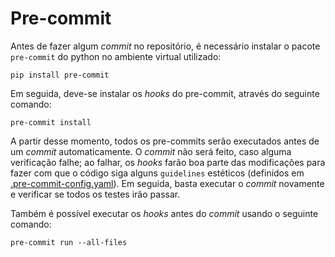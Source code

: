 # Pre-commit

Antes de fazer algum *commit* no repositório, é necessário instalar o pacote `pre-commit` do python no ambiente virtual utilizado:

```
pip install pre-commit
```

Em seguida, deve-se instalar os *hooks* do pre-commit, através do seguinte comando:

```
pre-commit install
```

A partir desse momento, todos os pre-commits serão executados antes de um *commit* automaticamente. O *commit* não será feito, caso alguma verificação falhe; ao falhar, os *hooks* farão boa parte das modificações para fazer com que o código siga alguns `guidelines` estéticos (definidos em [.pre-commit-config.yaml](.pre-commit-config.yaml)). Em seguida, basta executar o *commit* novamente e verificar se todos os testes irão passar.

Também é possível executar os *hooks* antes do *commit* usando o seguinte comando:

```
pre-commit run --all-files
```
